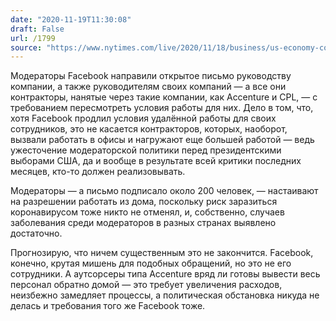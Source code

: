 ```yaml
---
date: "2020-11-19T11:30:08"
draft: False
url: /1799
source: "https://www.nytimes.com/live/2020/11/18/business/us-economy-coronavirus/facebook-moderators-forced-back-to-the-office-raise-alarms-about-covid-19-protections"
---
```


Модераторы Facebook направили открытое письмо руководству компании, а также руководителям своих компаний — а все они контракторы, нанятые через такие компании, как Accenture и CPL, — с требованием пересмотреть условия работы для них. Дело в том, что, хотя Facebook продлил условия удалённой работы для своих сотрудников, это не касается контракторов, которых, наоборот, вызвали работать в офисы и нагружают еще большей работой — ведь ужесточение модераторской политики перед президентскими выборами США, да и вообще в результате всей критики последних месяцев, кто-то должен реализовывать. 

Модераторы — а письмо подписало около 200 человек, — настаивают на разрешении работать из дома, поскольку риск заразиться коронавирусом тоже никто не отменял, и, собственно, случаев заболевания среди модераторов в разных странах выявлено достаточно.

Прогнозирую, что ничем существенным это не закончится. Facebook, конечно, крутая мишень для подобных обращений, но это не его сотрудники. А аутсорсеры типа Accenture вряд ли готовы вывести весь персонал обратно домой — это требует увеличения расходов, неизбежно замедляет процессы, а политическая обстановка никуда не делась и требования того же Facebook тоже.
